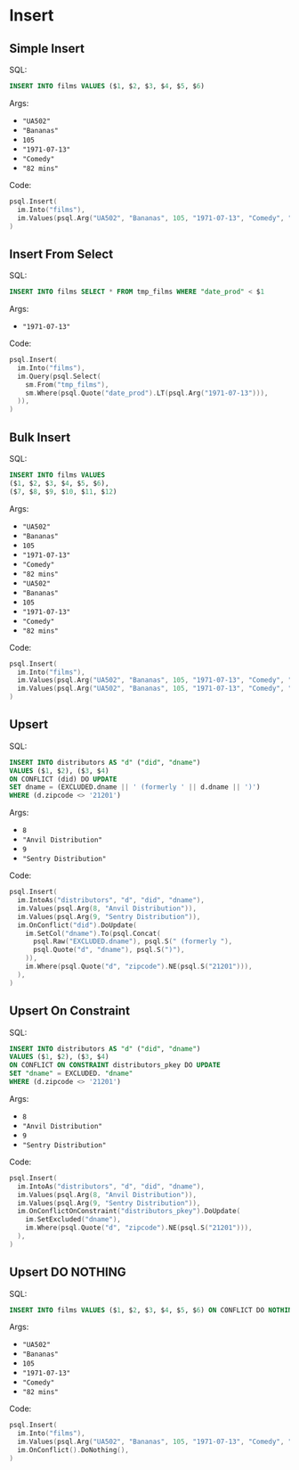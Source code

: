 # Insert

## Simple Insert

SQL:

```sql
INSERT INTO films VALUES ($1, $2, $3, $4, $5, $6)
```

Args:

* `"UA502"`
* `"Bananas"`
* `105`
* `"1971-07-13"`
* `"Comedy"`
* `"82 mins"`

Code:

```go
psql.Insert(
  im.Into("films"),
  im.Values(psql.Arg("UA502", "Bananas", 105, "1971-07-13", "Comedy", "82 mins")),
)
```

## Insert From Select

SQL:

```sql
INSERT INTO films SELECT * FROM tmp_films WHERE "date_prod" < $1
```

Args:

* `"1971-07-13"`

Code:

```go
psql.Insert(
  im.Into("films"),
  im.Query(psql.Select(
    sm.From("tmp_films"),
    sm.Where(psql.Quote("date_prod").LT(psql.Arg("1971-07-13"))),
  )),
)
```

## Bulk Insert

SQL:

```sql
INSERT INTO films VALUES
($1, $2, $3, $4, $5, $6),
($7, $8, $9, $10, $11, $12)
```

Args:

* `"UA502"`
* `"Bananas"`
* `105`
* `"1971-07-13"`
* `"Comedy"`
* `"82 mins"`
* `"UA502"`
* `"Bananas"`
* `105`
* `"1971-07-13"`
* `"Comedy"`
* `"82 mins"`

Code:

```go
psql.Insert(
  im.Into("films"),
  im.Values(psql.Arg("UA502", "Bananas", 105, "1971-07-13", "Comedy", "82 mins")),
  im.Values(psql.Arg("UA502", "Bananas", 105, "1971-07-13", "Comedy", "82 mins")),
)
```

## Upsert

SQL:

```sql
INSERT INTO distributors AS "d" ("did", "dname")
VALUES ($1, $2), ($3, $4)
ON CONFLICT (did) DO UPDATE
SET dname = (EXCLUDED.dname || ' (formerly ' || d.dname || ')')
WHERE (d.zipcode <> '21201')
```

Args:

* `8`
* `"Anvil Distribution"`
* `9`
* `"Sentry Distribution"`

Code:

```go
psql.Insert(
  im.IntoAs("distributors", "d", "did", "dname"),
  im.Values(psql.Arg(8, "Anvil Distribution")),
  im.Values(psql.Arg(9, "Sentry Distribution")),
  im.OnConflict("did").DoUpdate(
    im.SetCol("dname").To(psql.Concat(
      psql.Raw("EXCLUDED.dname"), psql.S(" (formerly "),
      psql.Quote("d", "dname"), psql.S(")"),
    )),
    im.Where(psql.Quote("d", "zipcode").NE(psql.S("21201"))),
  ),
)
```

## Upsert On Constraint

SQL:

```sql
INSERT INTO distributors AS "d" ("did", "dname")
VALUES ($1, $2), ($3, $4)
ON CONFLICT ON CONSTRAINT distributors_pkey DO UPDATE
SET "dname" = EXCLUDED. "dname"
WHERE (d.zipcode <> '21201')
```

Args:

* `8`
* `"Anvil Distribution"`
* `9`
* `"Sentry Distribution"`

Code:

```go
psql.Insert(
  im.IntoAs("distributors", "d", "did", "dname"),
  im.Values(psql.Arg(8, "Anvil Distribution")),
  im.Values(psql.Arg(9, "Sentry Distribution")),
  im.OnConflictOnConstraint("distributors_pkey").DoUpdate(
    im.SetExcluded("dname"),
    im.Where(psql.Quote("d", "zipcode").NE(psql.S("21201"))),
  ),
)
```

## Upsert DO NOTHING

SQL:

```sql
INSERT INTO films VALUES ($1, $2, $3, $4, $5, $6) ON CONFLICT DO NOTHING
```

Args:

* `"UA502"`
* `"Bananas"`
* `105`
* `"1971-07-13"`
* `"Comedy"`
* `"82 mins"`

Code:

```go
psql.Insert(
  im.Into("films"),
  im.Values(psql.Arg("UA502", "Bananas", 105, "1971-07-13", "Comedy", "82 mins")),
  im.OnConflict().DoNothing(),
)
```
